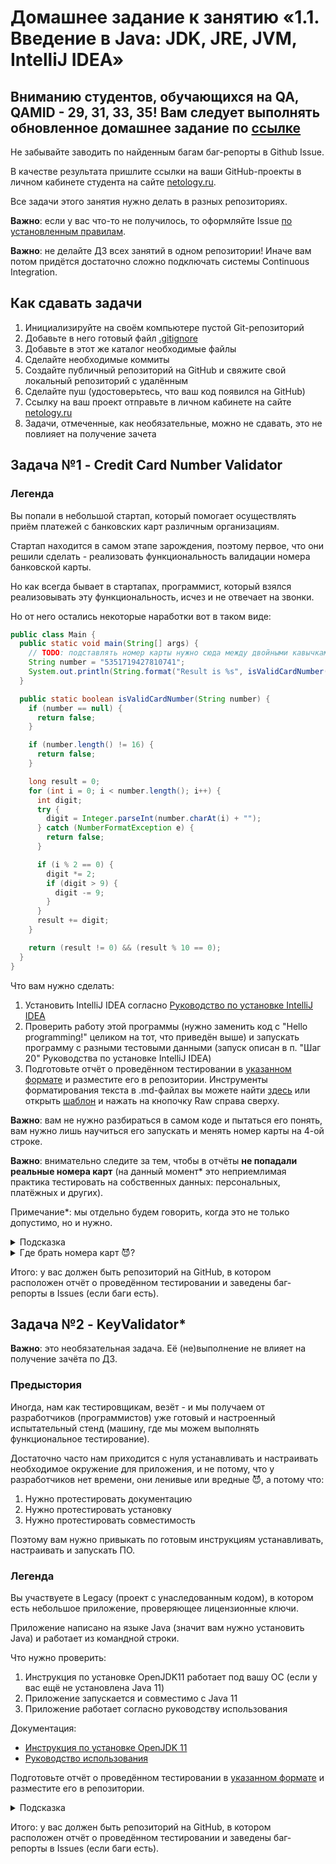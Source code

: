 # Домашнее задание к занятию «1.1. Введение в Java: JDK, JRE, JVM, IntelliJ IDEA»

## Вниманию студентов, обучающихся на QA, QAMID - 29, 31, 33, 35! Вам следует выполнять обновленное домашнее задание по [ссылке](https://github.com/netology-code/javaqa2-homeworks/blob/main/JAVA_INTRO.md)


Не забывайте заводить по найденным багам баг-репорты в Github Issue.

В качестве результата пришлите ссылки на ваши GitHub-проекты в личном кабинете студента на сайте [netology.ru](https://netology.ru).

Все задачи этого занятия нужно делать в разных репозиториях.

**Важно**: если у вас что-то не получилось, то оформляйте Issue [по установленным правилам](../report-requirements.md).

**Важно**: не делайте ДЗ всех занятий в одном репозитории! Иначе вам потом придётся достаточно сложно подключать системы Continuous Integration.

## Как сдавать задачи

1. Инициализируйте на своём компьютере пустой Git-репозиторий
1. Добавьте в него готовый файл [.gitignore](../.gitignore)
1. Добавьте в этот же каталог необходимые файлы
1. Сделайте необходимые коммиты
1. Создайте публичный репозиторий на GitHub и свяжите свой локальный репозиторий с удалённым
1. Сделайте пуш (удостоверьтесь, что ваш код появился на GitHub)
1. Ссылку на ваш проект отправьте в личном кабинете на сайте [netology.ru](https://netology.ru)
1. Задачи, отмеченные, как необязательные, можно не сдавать, это не повлияет на получение зачета

## Задача №1 - Credit Card Number Validator

### Легенда

Вы попали в небольшой стартап, который помогает осуществлять приём платежей с банковских карт различным организациям.

Стартап находится в самом этапе зарождения, поэтому первое, что они решили сделать - реализовать функциональность валидации номера банковской карты.

Но как всегда бывает в стартапах, программист, который взялся реализовывать эту функциональность, исчез и не отвечает на звонки.

Но от него остались некоторые наработки вот в таком виде:
```java
public class Main {
  public static void main(String[] args) {
    // TODO: подставлять номер карты нужно сюда между двойными кавычками, без пробелов
    String number = "5351719427810741";
    System.out.println(String.format("Result is %s", isValidCardNumber(number) ? "OK" : "FAIL"));
  }

  public static boolean isValidCardNumber(String number) {
    if (number == null) {
      return false;
    }

    if (number.length() != 16) {
      return false;
    }

    long result = 0;
    for (int i = 0; i < number.length(); i++) {
      int digit;
      try {
        digit = Integer.parseInt(number.charAt(i) + "");
      } catch (NumberFormatException e) {
        return false;
      }

      if (i % 2 == 0) {
        digit *= 2;
        if (digit > 9) {
          digit -= 9;
        }
      }
      result += digit;
    }

    return (result != 0) && (result % 10 == 0);
  }
}
```

Что вам нужно сделать:
1. Установить IntelliJ IDEA согласно [Руководство по установке IntelliJ IDEA](idea.md)
2. Проверить работу этой программы (нужно заменить код с "Hello programming!" целиком на тот, что приведён выше) и запускать программу с разными тестовыми данными (запуск описан в п. "Шаг 20" Руководства по установке IntelliJ IDEA)
3. Подготовьте отчёт о проведённом тестировании в [указанном формате](report.md) и разместите его в репозитории. Инструменты форматирования текста в .md-файлах вы можете найти [здесь](https://www.markdownguide.org/basic-syntax/) или открыть [шаблон](report.md) и нажать на кнопочку Raw справа сверху.

**Важно**: вам не нужно разбираться в самом коде и пытаться его понять, вам нужно лишь научиться его запускать и менять номер карты на 4-ой строке.

**Важно**: внимательно следите за тем, чтобы в отчёты **не попадали реальные номера карт** (на данный момент* это неприемлимая практика тестировать на собственных данных: персональных, платёжных и других).

Примечание*: мы отдельно будем говорить, когда это не только допустимо, но и нужно.

<details>
  <summary>Подсказка</summary>

  Если вы всё сделаете правильно, то ваше окно IDEA должно выглядеть вот так:
  
  ![](pic/card-validator.png) 
</details>

<details>
  <summary>Где брать номера карт 😈?</summary>
  
  Короткий ответ: в Google, например, по запросу "credit card number generator".
  
  Длинный ответ: есть специальные сервисы, которые умеют генерировать валидные номера карт, например, [freeformatter.com](https://www.freeformatter.com/credit-card-number-generator-validator.html)
</details>

Итого: у вас должен быть репозиторий на GitHub, в котором расположен отчёт о проведённом тестировании и заведены баг-репорты в Issues (если баги есть).

## Задача №2 - KeyValidator*

**Важно**: это необязательная задача. Её (не)выполнение не влияет на получение зачёта по ДЗ.

### Предыстория

Иногда, нам как тестировщикам, везёт - и мы получаем от разработчиков (программистов) уже готовый и настроенный испытательный стенд (машину, где мы можем выполнять функциональное тестирование).

Достаточно часто нам приходится с нуля устанавливать и настраивать необходимое окружение для приложения, и не потому, что у разработчиков нет времени, они ленивые или вредные 😈, а потому что:
1. Нужно протестировать документацию
1. Нужно протестировать установку
1. Нужно протестировать совместимость

Поэтому вам нужно привыкать по готовым инструкциям устанавливать, настраивать и запускать ПО.

### Легенда

Вы участвуете в Legacy (проект с унаследованным кодом), в котором есть небольшое приложение, проверяющее лицензионные ключи.

Приложение написано на языке Java (значит вам нужно установить Java) и работает из командной строки.

Что нужно проверить:
1. Инструкция по установке OpenJDK11 работает под вашу ОС (если у вас ещё не установлена Java 11)
1. Приложение запускается и совместимо с Java 11
1. Приложение работает согласно руководству использования 

Документация:
* [Инструкция по установке OpenJDK 11](openjdk11-manual.md)
* [Руководство использования](user-manual.md)

Подготовьте отчёт о проведённом тестировании в [указанном формате](report.md) и разместите его в репозитории.

<details>
  <summary>Подсказка</summary>
  
  Что-то мне подсказывает, что при копировании таких "длинных" серийных номеров кто-то мог ошибиться.
</details>

Итого: у вас должен быть репозиторий на GitHub, в котором расположен отчёт о проведённом тестировании и заведены баг-репорты в Issues (если баги есть).


